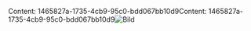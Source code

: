 <span data-ttu-id="d2612-101">Content: 1465827a-1735-4cb9-95c0-bdd067bb10d9</span><span class="sxs-lookup"><span data-stu-id="d2612-101">Content: 1465827a-1735-4cb9-95c0-bdd067bb10d9</span></span>![Bild](d06d3742-db04-401d-becc-0cd19339f6b7.png)
